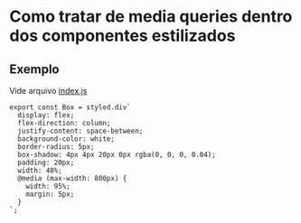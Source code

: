 # Como tratar de media queries dentro dos componentes estilizados

## Exemplo

Vide arquivo [index.js](../projeto/src/Components/UI/index.js)


```
export const Box = styled.div`
  display: flex;
  flex-direction: column;
  justify-content: space-between;
  background-color: white;
  border-radius: 5px;
  box-shadow: 4px 4px 20px 0px rgba(0, 0, 0, 0.04);
  padding: 20px;
  width: 48%;
  @media (max-width: 800px) {
    width: 95%;
    margin: 5px;
  }
`;
```

